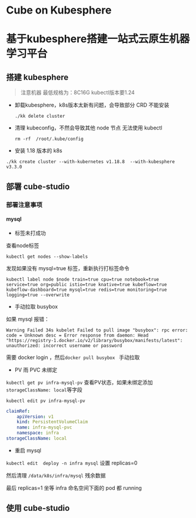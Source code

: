 # Cube on Kubesphere


# 基于kubesphere搭建一站式云原生机器学习平台 

## 搭建 kubesphere 

> 注意机器 最低规格为：8C16G  kubectl版本要1.24

* 卸载kubesphere，k8s版本太新有问题，会导致部分 CRD 不能安装

  ```shell
  ./kk delete cluster
  ```

* 清理 kubeconfig，不然会导致其他 node 节点 无法使用 kubectl

  ```shell
  rm -rf  /root/.kube/config
  ```

*  安装 1.18 版本的 k8s

  ```shell
  ./kk create cluster --with-kubernetes v1.18.8  --with-kubesphere v3.3.0
  ```

## 部署 cube-studio



### 部署注意事项

#### mysql  

*  标签未打成功

查看node标签

```shell
kubectl get nodes --show-labels
```

发现如果没有  mysql=true 标签，重新执行打标签命令

```shell
kubectl label node $node train=true cpu=true notebook=true service=true org=public istio=true knative=true kubeflow=true kubeflow-dashboard=true mysql=true redis=true monitoring=true logging=true --overwrite
```

* 手动拉取 busybox

如果  mysql 报错：

```shell
Warning Failed 34s kubelet Failed to pull image "busybox": rpc error: code = Unknown desc = Error response from daemon: Head "https://registry-1.docker.io/v2/library/busybox/manifests/latest": unauthorized: incorrect username or password
```

需要  docker login ，然后`docker pull busybox ` 手动拉取

* PV 雨 PVC 未绑定

`kubectl get pv infra-mysql-pv`  查看PV状态，如果未绑定添加 `storageClassName: local`等字段

`kubectl edit pv infra-mysql-pv`

```yaml
claimRef:
    apiVersion: v1
    kind: PersistentVolumeClaim
    name: infra-mysql-pvc
    namespace: infra
storageClassName: local
```

* 重启 mysql

`kubectl edit  deploy -n infra mysql` 设置 replicas=0

然后清理 `/data/k8s/infra/mysql` 残余数据

最后  replicas=1 坐等 infra 命名空间下面的 pod 都 running









## 使用 cube-studio

